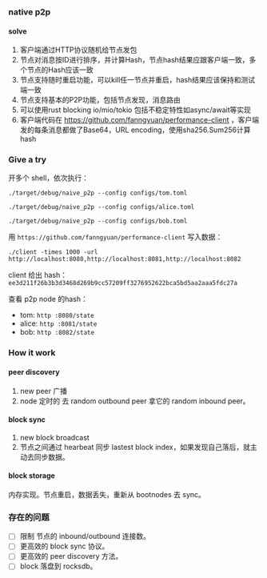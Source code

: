 ### native p2p

#### solve

1. 客户端通过HTTP协议随机给节点发包
2. 节点对消息按ID进行排序，并计算Hash，节点hash结果应跟客户端一致，多个节点的Hash应该一致
3. 节点支持随时重启功能，可以kill任一节点并重启，hash结果应该保持和测试端一致
4. 节点支持基本的P2P功能，包括节点发现，消息路由
5. 可以使用rust blocking io/mio/tokio 包括不稳定特性如async/await等实现
6. 客户端代码在 https://github.com/fanngyuan/performance-client ，客户端发的每条消息都做了Base64，URL encoding，使用sha256.Sum256计算hash


### Give a try

开多个 shell，依次执行：

```shell script
./target/debug/naive_p2p --config configs/tom.toml 
```

```shell script
./target/debug/naive_p2p --config configs/alice.toml 
```

```shell script
./target/debug/naive_p2p --config configs/bob.toml 
```

用 `https://github.com/fanngyuan/performance-client` 写入数据：

```shell script
./client -times 1000 -url http://localhost:8080,http://localhost:8081,http://localhost:8082
```

client 给出 hash：`ee3d211f26b3b3d3468d269b9cc57209ff3276952622bca5bd5aa2aaa5fdc27a`

查看 p2p node 的hash：

- tom: `http :8080/state`
- alice: `http :8081/state`
- bob: `http :8082/state`



### How it work

#### peer discovery

1. new peer 广播
2. node 定时的 去  random outbound peer 拿它的 random inbound peer。 

#### block sync

1. new block broadcast
2. 节点之间通过 hearbeat 同步 lastest block index，如果发现自己落后，就主动去同步数据。

#### block storage

内存实现。节点重启，数据丢失，重新从 bootnodes 去 sync。


### 存在的问题

- [ ] 限制 节点的 inbound/outbound 连接数。
- [ ] 更高效的 block sync 协议。
- [ ] 更高效的 peer discovery 方法。
- [ ] block 落盘到 rocksdb。